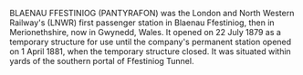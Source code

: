 BLAENAU FFESTINIOG (PANTYRAFON) was the London and North Western Railway's (LNWR) first passenger station in Blaenau Ffestiniog, then in Merionethshire, now in Gwynedd, Wales. It opened on 22 July 1879 as a temporary structure for use until the company's permanent station opened on 1 April 1881, when the temporary structure closed. It was situated within yards of the southern portal of Ffestiniog Tunnel.
